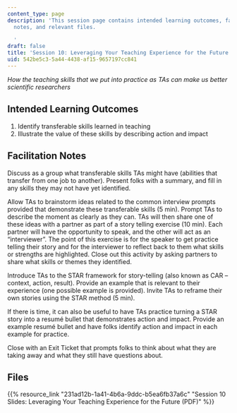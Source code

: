 ```yaml
---
content_type: page
description: 'This session page contains intended learning outcomes, facilitation
  notes, and relevant files.

  '
draft: false
title: 'Session 10: Leveraging Your Teaching Experience for the Future'
uid: 542be5c3-5a44-4438-af15-9657197cc841
---
```

*How the teaching skills that we put into practice as TAs can make us better scientific researchers*

## Intended Learning Outcomes

1. Identify transferable skills learned in teaching
2. Illustrate the value of these skills by describing action and impact

## Facilitation Notes

Discuss as a group what transferable skills TAs might have (abilities that transfer from one job to another). Present folks with a summary, and fill in any skills they may not have yet identified.

Allow TAs to brainstorm ideas related to the common interview prompts provided that demonstrate these transferable skills (5 min). Prompt TAs to describe the moment as clearly as they can. TAs will then share one of these ideas with a partner as part of a story telling exercise (10 min). Each partner will have the opportunity to speak, and the other will act as an “interviewer”. The point of this exercise is for the speaker to get practice telling their story and for the interviewer to reflect back to them what skills or strengths are highlighted. Close out this activity by asking partners to share what skills or themes they identified.

Introduce TAs to the STAR framework for story-telling (also known as CAR – context, action, result). Provide an example that is relevant to their experience (one possible example is provided). Invite TAs to reframe their own stories using the STAR method (5 min).

If there is time, it can also be useful to have TAs practice turning a STAR story into a resumé bullet that demonstrates action and impact. Provide an example resumé bullet and have folks identify action and impact in each example for practice.

Close with an Exit Ticket that prompts folks to think about what they are taking away and what they still have questions about.

## Files

{{% resource_link "231ad12b-1a41-4b6a-9ddc-b5ea6fb37a6c" "Session 10 Slides: Leveraging Your Teaching Experience for the Future (PDF)" %}}